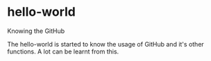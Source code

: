 hello-world
===========

Knowing the GitHub

The hello-world is started to know the usage of GitHub and it's other functions.
A lot can be learnt from this.
